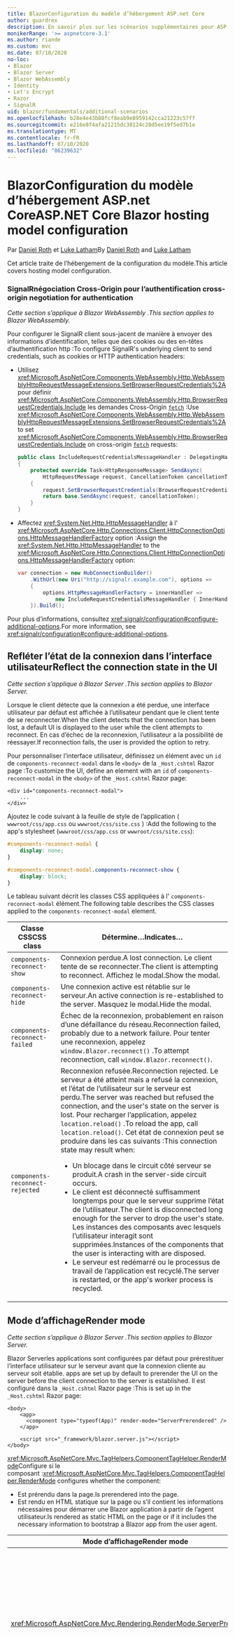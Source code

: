 ```yaml
---
title: BlazorConfiguration du modèle d’hébergement ASP.net Core
author: guardrex
description: En savoir plus sur les scénarios supplémentaires pour ASP.NET Core la Blazor configuration du modèle d’hébergement.
monikerRange: '>= aspnetcore-3.1'
ms.author: riande
ms.custom: mvc
ms.date: 07/10/2020
no-loc:
- Blazor
- Blazor Server
- Blazor WebAssembly
- Identity
- Let's Encrypt
- Razor
- SignalR
uid: blazor/fundamentals/additional-scenarios
ms.openlocfilehash: b28e4e43b88fcf8eab9e8959142cca21223c57ff
ms.sourcegitcommit: e216e8f4afa21215dc38124c28d5ee19f5ed7b1e
ms.translationtype: MT
ms.contentlocale: fr-FR
ms.lasthandoff: 07/10/2020
ms.locfileid: "86239632"
---
```

# <a name="aspnet-core-blazor-hosting-model-configuration"></a><span data-ttu-id="30d8c-103">BlazorConfiguration du modèle d’hébergement ASP.net Core</span><span class="sxs-lookup"><span data-stu-id="30d8c-103">ASP.NET Core Blazor hosting model configuration</span></span>

<span data-ttu-id="30d8c-104">Par [Daniel Roth](https://github.com/danroth27) et [Luke Latham](https://github.com/guardrex)</span><span class="sxs-lookup"><span data-stu-id="30d8c-104">By [Daniel Roth](https://github.com/danroth27) and [Luke Latham](https://github.com/guardrex)</span></span>

<span data-ttu-id="30d8c-105">Cet article traite de l’hébergement de la configuration du modèle.</span><span class="sxs-lookup"><span data-stu-id="30d8c-105">This article covers hosting model configuration.</span></span>

### <a name="signalr-cross-origin-negotiation-for-authentication"></a>SignalR<span data-ttu-id="30d8c-106">négociation Cross-Origin pour l’authentification</span><span class="sxs-lookup"><span data-stu-id="30d8c-106"> cross-origin negotiation for authentication</span></span>

<span data-ttu-id="30d8c-107">*Cette section s’applique à Blazor WebAssembly .*</span><span class="sxs-lookup"><span data-stu-id="30d8c-107">*This section applies to Blazor WebAssembly.*</span></span>

<span data-ttu-id="30d8c-108">Pour configurer le SignalR client sous-jacent de manière à envoyer des informations d’identification, telles que des cookies ou des en-têtes d’authentification http :</span><span class="sxs-lookup"><span data-stu-id="30d8c-108">To configure SignalR's underlying client to send credentials, such as cookies or HTTP authentication headers:</span></span>

* <span data-ttu-id="30d8c-109">Utilisez <xref:Microsoft.AspNetCore.Components.WebAssembly.Http.WebAssemblyHttpRequestMessageExtensions.SetBrowserRequestCredentials%2A> pour définir <xref:Microsoft.AspNetCore.Components.WebAssembly.Http.BrowserRequestCredentials.Include> les demandes Cross-Origin [`fetch`](https://developer.mozilla.org/docs/Web/API/Fetch_API/Using_Fetch) :</span><span class="sxs-lookup"><span data-stu-id="30d8c-109">Use <xref:Microsoft.AspNetCore.Components.WebAssembly.Http.WebAssemblyHttpRequestMessageExtensions.SetBrowserRequestCredentials%2A> to set <xref:Microsoft.AspNetCore.Components.WebAssembly.Http.BrowserRequestCredentials.Include> on cross-origin [`fetch`](https://developer.mozilla.org/docs/Web/API/Fetch_API/Using_Fetch) requests:</span></span>

  ```csharp
  public class IncludeRequestCredentialsMessageHandler : DelegatingHandler
  {
      protected override Task<HttpResponseMessage> SendAsync(
          HttpRequestMessage request, CancellationToken cancellationToken)
      {
          request.SetBrowserRequestCredentials(BrowserRequestCredentials.Include);
          return base.SendAsync(request, cancellationToken);
      }
  }
  ```

* <span data-ttu-id="30d8c-110">Affectez <xref:System.Net.Http.HttpMessageHandler> à l' <xref:Microsoft.AspNetCore.Http.Connections.Client.HttpConnectionOptions.HttpMessageHandlerFactory> option :</span><span class="sxs-lookup"><span data-stu-id="30d8c-110">Assign the <xref:System.Net.Http.HttpMessageHandler> to the <xref:Microsoft.AspNetCore.Http.Connections.Client.HttpConnectionOptions.HttpMessageHandlerFactory> option:</span></span>

  ```csharp
  var connection = new HubConnectionBuilder()
      .WithUrl(new Uri("http://signalr.example.com"), options =>
      {
          options.HttpMessageHandlerFactory = innerHandler => 
              new IncludeRequestCredentialsMessageHandler { InnerHandler = innerHandler };
      }).Build();
  ```

<span data-ttu-id="30d8c-111">Pour plus d’informations, consultez <xref:signalr/configuration#configure-additional-options>.</span><span class="sxs-lookup"><span data-stu-id="30d8c-111">For more information, see <xref:signalr/configuration#configure-additional-options>.</span></span>

## <a name="reflect-the-connection-state-in-the-ui"></a><span data-ttu-id="30d8c-112">Refléter l’état de la connexion dans l’interface utilisateur</span><span class="sxs-lookup"><span data-stu-id="30d8c-112">Reflect the connection state in the UI</span></span>

<span data-ttu-id="30d8c-113">*Cette section s’applique à Blazor Server .*</span><span class="sxs-lookup"><span data-stu-id="30d8c-113">*This section applies to Blazor Server.*</span></span>

<span data-ttu-id="30d8c-114">Lorsque le client détecte que la connexion a été perdue, une interface utilisateur par défaut est affichée à l’utilisateur pendant que le client tente de se reconnecter.</span><span class="sxs-lookup"><span data-stu-id="30d8c-114">When the client detects that the connection has been lost, a default UI is displayed to the user while the client attempts to reconnect.</span></span> <span data-ttu-id="30d8c-115">En cas d’échec de la reconnexion, l’utilisateur a la possibilité de réessayer.</span><span class="sxs-lookup"><span data-stu-id="30d8c-115">If reconnection fails, the user is provided the option to retry.</span></span>

<span data-ttu-id="30d8c-116">Pour personnaliser l’interface utilisateur, définissez un élément avec un `id` de `components-reconnect-modal` dans le `<body>` de la `_Host.cshtml` Razor page :</span><span class="sxs-lookup"><span data-stu-id="30d8c-116">To customize the UI, define an element with an `id` of `components-reconnect-modal` in the `<body>` of the `_Host.cshtml` Razor page:</span></span>

```cshtml
<div id="components-reconnect-modal">
    ...
</div>
```

<span data-ttu-id="30d8c-117">Ajoutez le code suivant à la feuille de style de l’application ( `wwwroot/css/app.css` ou `wwwroot/css/site.css` ) :</span><span class="sxs-lookup"><span data-stu-id="30d8c-117">Add the following to the app's stylesheet (`wwwroot/css/app.css` or `wwwroot/css/site.css`):</span></span>

```css
#components-reconnect-modal {
    display: none;
}

#components-reconnect-modal.components-reconnect-show {
    display: block;
}
```

<span data-ttu-id="30d8c-118">Le tableau suivant décrit les classes CSS appliquées à l' `components-reconnect-modal` élément.</span><span class="sxs-lookup"><span data-stu-id="30d8c-118">The following table describes the CSS classes applied to the `components-reconnect-modal` element.</span></span>

| <span data-ttu-id="30d8c-119">Classe CSS</span><span class="sxs-lookup"><span data-stu-id="30d8c-119">CSS class</span></span>                       | <span data-ttu-id="30d8c-120">Détermine&hellip;</span><span class="sxs-lookup"><span data-stu-id="30d8c-120">Indicates&hellip;</span></span> |
| ------------------------------- | ----------------- |
| `components-reconnect-show`     | <span data-ttu-id="30d8c-121">Connexion perdue.</span><span class="sxs-lookup"><span data-stu-id="30d8c-121">A lost connection.</span></span> <span data-ttu-id="30d8c-122">Le client tente de se reconnecter.</span><span class="sxs-lookup"><span data-stu-id="30d8c-122">The client is attempting to reconnect.</span></span> <span data-ttu-id="30d8c-123">Affichez le modal.</span><span class="sxs-lookup"><span data-stu-id="30d8c-123">Show the modal.</span></span> |
| `components-reconnect-hide`     | <span data-ttu-id="30d8c-124">Une connexion active est rétablie sur le serveur.</span><span class="sxs-lookup"><span data-stu-id="30d8c-124">An active connection is re-established to the server.</span></span> <span data-ttu-id="30d8c-125">Masquez le modal.</span><span class="sxs-lookup"><span data-stu-id="30d8c-125">Hide the modal.</span></span> |
| `components-reconnect-failed`   | <span data-ttu-id="30d8c-126">Échec de la reconnexion, probablement en raison d’une défaillance du réseau.</span><span class="sxs-lookup"><span data-stu-id="30d8c-126">Reconnection failed, probably due to a network failure.</span></span> <span data-ttu-id="30d8c-127">Pour tenter une reconnexion, appelez `window.Blazor.reconnect()` .</span><span class="sxs-lookup"><span data-stu-id="30d8c-127">To attempt reconnection, call `window.Blazor.reconnect()`.</span></span> |
| `components-reconnect-rejected` | <span data-ttu-id="30d8c-128">Reconnexion refusée.</span><span class="sxs-lookup"><span data-stu-id="30d8c-128">Reconnection rejected.</span></span> <span data-ttu-id="30d8c-129">Le serveur a été atteint mais a refusé la connexion, et l’état de l’utilisateur sur le serveur est perdu.</span><span class="sxs-lookup"><span data-stu-id="30d8c-129">The server was reached but refused the connection, and the user's state on the server is lost.</span></span> <span data-ttu-id="30d8c-130">Pour recharger l’application, appelez `location.reload()` .</span><span class="sxs-lookup"><span data-stu-id="30d8c-130">To reload the app, call `location.reload()`.</span></span> <span data-ttu-id="30d8c-131">Cet état de connexion peut se produire dans les cas suivants :</span><span class="sxs-lookup"><span data-stu-id="30d8c-131">This connection state may result when:</span></span><ul><li><span data-ttu-id="30d8c-132">Un blocage dans le circuit côté serveur se produit.</span><span class="sxs-lookup"><span data-stu-id="30d8c-132">A crash in the server-side circuit occurs.</span></span></li><li><span data-ttu-id="30d8c-133">Le client est déconnecté suffisamment longtemps pour que le serveur supprime l’état de l’utilisateur.</span><span class="sxs-lookup"><span data-stu-id="30d8c-133">The client is disconnected long enough for the server to drop the user's state.</span></span> <span data-ttu-id="30d8c-134">Les instances des composants avec lesquels l’utilisateur interagit sont supprimées.</span><span class="sxs-lookup"><span data-stu-id="30d8c-134">Instances of the components that the user is interacting with are disposed.</span></span></li><li><span data-ttu-id="30d8c-135">Le serveur est redémarré ou le processus de travail de l’application est recyclé.</span><span class="sxs-lookup"><span data-stu-id="30d8c-135">The server is restarted, or the app's worker process is recycled.</span></span></li></ul> |

## <a name="render-mode"></a><span data-ttu-id="30d8c-136">Mode d’affichage</span><span class="sxs-lookup"><span data-stu-id="30d8c-136">Render mode</span></span>

<span data-ttu-id="30d8c-137">*Cette section s’applique à Blazor Server .*</span><span class="sxs-lookup"><span data-stu-id="30d8c-137">*This section applies to Blazor Server.*</span></span>

Blazor Server<span data-ttu-id="30d8c-138">les applications sont configurées par défaut pour prérestituer l’interface utilisateur sur le serveur avant que la connexion cliente au serveur soit établie.</span><span class="sxs-lookup"><span data-stu-id="30d8c-138"> apps are set up by default to prerender the UI on the server before the client connection to the server is established.</span></span> <span data-ttu-id="30d8c-139">Il est configuré dans la `_Host.cshtml` Razor page :</span><span class="sxs-lookup"><span data-stu-id="30d8c-139">This is set up in the `_Host.cshtml` Razor page:</span></span>

```cshtml
<body>
    <app>
      <component type="typeof(App)" render-mode="ServerPrerendered" />
    </app>

    <script src="_framework/blazor.server.js"></script>
</body>
```

<span data-ttu-id="30d8c-140"><xref:Microsoft.AspNetCore.Mvc.TagHelpers.ComponentTagHelper.RenderMode>Configure si le composant :</span><span class="sxs-lookup"><span data-stu-id="30d8c-140"><xref:Microsoft.AspNetCore.Mvc.TagHelpers.ComponentTagHelper.RenderMode> configures whether the component:</span></span>

* <span data-ttu-id="30d8c-141">Est prérendu dans la page.</span><span class="sxs-lookup"><span data-stu-id="30d8c-141">Is prerendered into the page.</span></span>
* <span data-ttu-id="30d8c-142">Est rendu en HTML statique sur la page ou s’il contient les informations nécessaires pour démarrer une Blazor application à partir de l’agent utilisateur.</span><span class="sxs-lookup"><span data-stu-id="30d8c-142">Is rendered as static HTML on the page or if it includes the necessary information to bootstrap a Blazor app from the user agent.</span></span>

| <span data-ttu-id="30d8c-143">Mode d’affichage</span><span class="sxs-lookup"><span data-stu-id="30d8c-143">Render mode</span></span> | <span data-ttu-id="30d8c-144">Description</span><span class="sxs-lookup"><span data-stu-id="30d8c-144">Description</span></span> |
| --- | --- |
| <xref:Microsoft.AspNetCore.Mvc.Rendering.RenderMode.ServerPrerendered> | <span data-ttu-id="30d8c-145">Restitue le composant en HTML statique et comprend un marqueur pour une Blazor Server application.</span><span class="sxs-lookup"><span data-stu-id="30d8c-145">Renders the component into static HTML and includes a marker for a Blazor Server app.</span></span> <span data-ttu-id="30d8c-146">Au démarrage de l’agent utilisateur, ce marqueur est utilisé pour démarrer une Blazor application.</span><span class="sxs-lookup"><span data-stu-id="30d8c-146">When the user-agent starts, this marker is used to bootstrap a Blazor app.</span></span> |
| <xref:Microsoft.AspNetCore.Mvc.Rendering.RenderMode.Server> | <span data-ttu-id="30d8c-147">Restitue un marqueur pour une Blazor Server application.</span><span class="sxs-lookup"><span data-stu-id="30d8c-147">Renders a marker for a Blazor Server app.</span></span> <span data-ttu-id="30d8c-148">La sortie du composant n’est pas incluse.</span><span class="sxs-lookup"><span data-stu-id="30d8c-148">Output from the component isn't included.</span></span> <span data-ttu-id="30d8c-149">Au démarrage de l’agent utilisateur, ce marqueur est utilisé pour démarrer une Blazor application.</span><span class="sxs-lookup"><span data-stu-id="30d8c-149">When the user-agent starts, this marker is used to bootstrap a Blazor app.</span></span> |
| <xref:Microsoft.AspNetCore.Mvc.Rendering.RenderMode.Static> | <span data-ttu-id="30d8c-150">Génère le rendu du composant en HTML statique.</span><span class="sxs-lookup"><span data-stu-id="30d8c-150">Renders the component into static HTML.</span></span> |

<span data-ttu-id="30d8c-151">Le rendu des composants serveur à partir d’une page HTML statique n’est pas pris en charge.</span><span class="sxs-lookup"><span data-stu-id="30d8c-151">Rendering server components from a static HTML page isn't supported.</span></span>

## <a name="configure-the-signalr-client-for-blazor-server-apps"></a><span data-ttu-id="30d8c-152">Configurer le SignalR client pour les Blazor Server applications</span><span class="sxs-lookup"><span data-stu-id="30d8c-152">Configure the SignalR client for Blazor Server apps</span></span>

<span data-ttu-id="30d8c-153">*Cette section s’applique à Blazor Server .*</span><span class="sxs-lookup"><span data-stu-id="30d8c-153">*This section applies to Blazor Server.*</span></span>

<span data-ttu-id="30d8c-154">Configurez le SignalR client utilisé par Blazor Server les applications dans le `Pages/_Host.cshtml` fichier.</span><span class="sxs-lookup"><span data-stu-id="30d8c-154">Configure the SignalR client used by Blazor Server apps in the `Pages/_Host.cshtml` file.</span></span> <span data-ttu-id="30d8c-155">Placez un script qui appelle `Blazor.start` après le `_framework/blazor.server.js` script et à l’intérieur de la `</body>` balise.</span><span class="sxs-lookup"><span data-stu-id="30d8c-155">Place a script that calls `Blazor.start` after the `_framework/blazor.server.js` script and inside the `</body>` tag.</span></span>

### <a name="logging"></a><span data-ttu-id="30d8c-156">Journalisation</span><span class="sxs-lookup"><span data-stu-id="30d8c-156">Logging</span></span>

<span data-ttu-id="30d8c-157">Pour configurer la SignalR journalisation du client :</span><span class="sxs-lookup"><span data-stu-id="30d8c-157">To configure SignalR client logging:</span></span>

* <span data-ttu-id="30d8c-158">Ajoutez un `autostart="false"` attribut à la `<script>` balise pour le `blazor.server.js` script.</span><span class="sxs-lookup"><span data-stu-id="30d8c-158">Add an `autostart="false"` attribute to the `<script>` tag for the `blazor.server.js` script.</span></span>
* <span data-ttu-id="30d8c-159">Transmettez un objet de configuration ( `configureSignalR` ) qui appelle `configureLogging` avec le niveau de journalisation sur le générateur client.</span><span class="sxs-lookup"><span data-stu-id="30d8c-159">Pass in a configuration object (`configureSignalR`) that calls `configureLogging` with the log level on the client builder.</span></span>

```cshtml
    ...

    <script src="_framework/blazor.server.js" autostart="false"></script>
    <script>
      Blazor.start({
        configureSignalR: function (builder) {
          builder.configureLogging("information");
        }
      });
    </script>
</body>
```

<span data-ttu-id="30d8c-160">Dans l’exemple précédent, `information` est équivalent à un niveau de journal de <xref:Microsoft.Extensions.Logging.LogLevel.Information?displayProperty=nameWithType> .</span><span class="sxs-lookup"><span data-stu-id="30d8c-160">In the preceding example, `information` is equivalent to a log level of <xref:Microsoft.Extensions.Logging.LogLevel.Information?displayProperty=nameWithType>.</span></span>

### <a name="modify-the-reconnection-handler"></a><span data-ttu-id="30d8c-161">Modifier le gestionnaire de reconnexion</span><span class="sxs-lookup"><span data-stu-id="30d8c-161">Modify the reconnection handler</span></span>

<span data-ttu-id="30d8c-162">Les événements de connexion du circuit du gestionnaire de reconnexion peuvent être modifiés pour les comportements personnalisés, par exemple :</span><span class="sxs-lookup"><span data-stu-id="30d8c-162">The reconnection handler's circuit connection events can be modified for custom behaviors, such as:</span></span>

* <span data-ttu-id="30d8c-163">Pour avertir l’utilisateur si la connexion est abandonnée.</span><span class="sxs-lookup"><span data-stu-id="30d8c-163">To notify the user if the connection is dropped.</span></span>
* <span data-ttu-id="30d8c-164">Pour effectuer la journalisation (à partir du client) lorsqu’un circuit est connecté.</span><span class="sxs-lookup"><span data-stu-id="30d8c-164">To perform logging (from the client) when a circuit is connected.</span></span>

<span data-ttu-id="30d8c-165">Pour modifier les événements de connexion :</span><span class="sxs-lookup"><span data-stu-id="30d8c-165">To modify the connection events:</span></span>

* <span data-ttu-id="30d8c-166">Ajoutez un `autostart="false"` attribut à la `<script>` balise pour le `blazor.server.js` script.</span><span class="sxs-lookup"><span data-stu-id="30d8c-166">Add an `autostart="false"` attribute to the `<script>` tag for the `blazor.server.js` script.</span></span>
* <span data-ttu-id="30d8c-167">Enregistrer les rappels pour les modifications de connexion pour les connexions abandonnées ( `onConnectionDown` ) et les connexions établies/rétablies ( `onConnectionUp` ).</span><span class="sxs-lookup"><span data-stu-id="30d8c-167">Register callbacks for connection changes for dropped connections (`onConnectionDown`) and established/re-established connections (`onConnectionUp`).</span></span> <span data-ttu-id="30d8c-168">**Les deux** `onConnectionDown` et `onConnectionUp` doivent être spécifiés.</span><span class="sxs-lookup"><span data-stu-id="30d8c-168">**Both** `onConnectionDown` and `onConnectionUp` must be specified.</span></span>

```cshtml
    ...

    <script src="_framework/blazor.server.js" autostart="false"></script>
    <script>
      Blazor.start({
        reconnectionHandler: {
          onConnectionDown: (options, error) => console.error(error);
          onConnectionUp: () => console.log("Up, up, and away!");
        }
      });
    </script>
</body>
```

### <a name="adjust-the-reconnection-retry-count-and-interval"></a><span data-ttu-id="30d8c-169">Ajuster le nombre et l’intervalle de tentatives de reconnexion</span><span class="sxs-lookup"><span data-stu-id="30d8c-169">Adjust the reconnection retry count and interval</span></span>

<span data-ttu-id="30d8c-170">Pour régler le nombre et l’intervalle de nouvelles tentatives de connexion :</span><span class="sxs-lookup"><span data-stu-id="30d8c-170">To adjust the reconnection retry count and interval:</span></span>

* <span data-ttu-id="30d8c-171">Ajoutez un `autostart="false"` attribut à la `<script>` balise pour le `blazor.server.js` script.</span><span class="sxs-lookup"><span data-stu-id="30d8c-171">Add an `autostart="false"` attribute to the `<script>` tag for the `blazor.server.js` script.</span></span>
* <span data-ttu-id="30d8c-172">Définissez le nombre de tentatives ( `maxRetries` ) et la période en millisecondes autorisées pour chaque tentative de nouvelle tentative ( `retryIntervalMilliseconds` ).</span><span class="sxs-lookup"><span data-stu-id="30d8c-172">Set the number of retries (`maxRetries`) and period in milliseconds permitted for each retry attempt (`retryIntervalMilliseconds`).</span></span>

```cshtml
    ...

    <script src="_framework/blazor.server.js" autostart="false"></script>
    <script>
      Blazor.start({
        reconnectionOptions: {
          maxRetries: 3,
          retryIntervalMilliseconds: 2000
        }
      });
    </script>
</body>
```

### <a name="hide-or-replace-the-reconnection-display"></a><span data-ttu-id="30d8c-173">Masquer ou remplacer l’affichage de reconnexion</span><span class="sxs-lookup"><span data-stu-id="30d8c-173">Hide or replace the reconnection display</span></span>

<span data-ttu-id="30d8c-174">Pour masquer l’affichage de reconnexion :</span><span class="sxs-lookup"><span data-stu-id="30d8c-174">To hide the reconnection display:</span></span>

* <span data-ttu-id="30d8c-175">Ajoutez un `autostart="false"` attribut à la `<script>` balise pour le `blazor.server.js` script.</span><span class="sxs-lookup"><span data-stu-id="30d8c-175">Add an `autostart="false"` attribute to the `<script>` tag for the `blazor.server.js` script.</span></span>
* <span data-ttu-id="30d8c-176">Définissez le gestionnaire de reconnexion `_reconnectionDisplay` sur un objet vide ( `{}` ou `new Object()` ).</span><span class="sxs-lookup"><span data-stu-id="30d8c-176">Set the reconnection handler's `_reconnectionDisplay` to an empty object (`{}` or `new Object()`).</span></span>

```cshtml
    ...

    <script src="_framework/blazor.server.js" autostart="false"></script>
    <script>
      window.addEventListener('beforeunload', function () {
        Blazor.defaultReconnectionHandler._reconnectionDisplay = {};
      });
    </script>
</body>
```

<span data-ttu-id="30d8c-177">Pour remplacer l’affichage de reconnexion, `_reconnectionDisplay` dans l’exemple précédent, définissez l’élément pour l’affichage :</span><span class="sxs-lookup"><span data-stu-id="30d8c-177">To replace the reconnection display, set `_reconnectionDisplay` in the preceding example to the element for display:</span></span>

```javascript
Blazor.defaultReconnectionHandler._reconnectionDisplay = 
  document.getElementById("{ELEMENT ID}");
```

<span data-ttu-id="30d8c-178">L’espace réservé `{ELEMENT ID}` est l’ID de l’élément HTML à afficher.</span><span class="sxs-lookup"><span data-stu-id="30d8c-178">The placeholder `{ELEMENT ID}` is the ID of the HTML element to display.</span></span>

## <a name="additional-resources"></a><span data-ttu-id="30d8c-179">Ressources supplémentaires</span><span class="sxs-lookup"><span data-stu-id="30d8c-179">Additional resources</span></span>

* <xref:fundamentals/logging/index>
